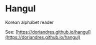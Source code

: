 # Hangul
 
Korean alphabet reader

See: [https://doriandres.github.io/hangul](https://doriandres.github.io/hangul)
